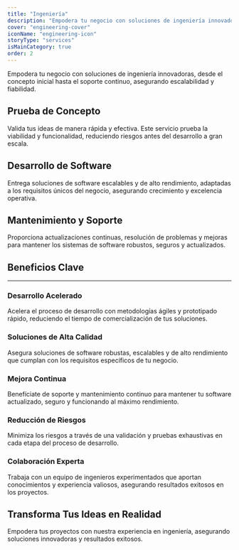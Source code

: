 ```yaml
---
title: "Ingeniería"
description: "Empodera tu negocio con soluciones de ingeniería innovadoras, desde el concepto inicial hasta el soporte continuo, asegurando escalabilidad y fiabilidad."
cover: "engineering-cover"
iconName: "engineering-icon"
storyType: "services"
isMainCategory: true
order: 2 
---
```


Empodera tu negocio con soluciones de ingeniería innovadoras, desde el concepto inicial hasta el soporte continuo, asegurando escalabilidad y fiabilidad.

## Prueba de Concepto

Valida tus ideas de manera rápida y efectiva. Este servicio prueba la viabilidad y funcionalidad, reduciendo riesgos antes del desarrollo a gran escala.

## Desarrollo de Software

Entrega soluciones de software escalables y de alto rendimiento, adaptadas a los requisitos únicos del negocio, asegurando crecimiento y excelencia operativa.

## Mantenimiento y Soporte

Proporciona actualizaciones continuas, resolución de problemas y mejoras para mantener los sistemas de software robustos, seguros y actualizados.

## Beneficios Clave

---

### Desarrollo Acelerado

Acelera el proceso de desarrollo con metodologías ágiles y prototipado rápido, reduciendo el tiempo de comercialización de tus soluciones.

### Soluciones de Alta Calidad

Asegura soluciones de software robustas, escalables y de alto rendimiento que cumplan con los requisitos específicos de tu negocio.

### Mejora Continua

Benefíciate de soporte y mantenimiento continuo para mantener tu software actualizado, seguro y funcionando al máximo rendimiento.

### Reducción de Riesgos

Minimiza los riesgos a través de una validación y pruebas exhaustivas en cada etapa del proceso de desarrollo.

### Colaboración Experta

Trabaja con un equipo de ingenieros experimentados que aportan conocimientos y experiencia valiosos, asegurando resultados exitosos en los proyectos.

## Transforma Tus Ideas en Realidad

Empodera tus proyectos con nuestra experiencia en ingeniería, asegurando soluciones innovadoras y resultados exitosos.
